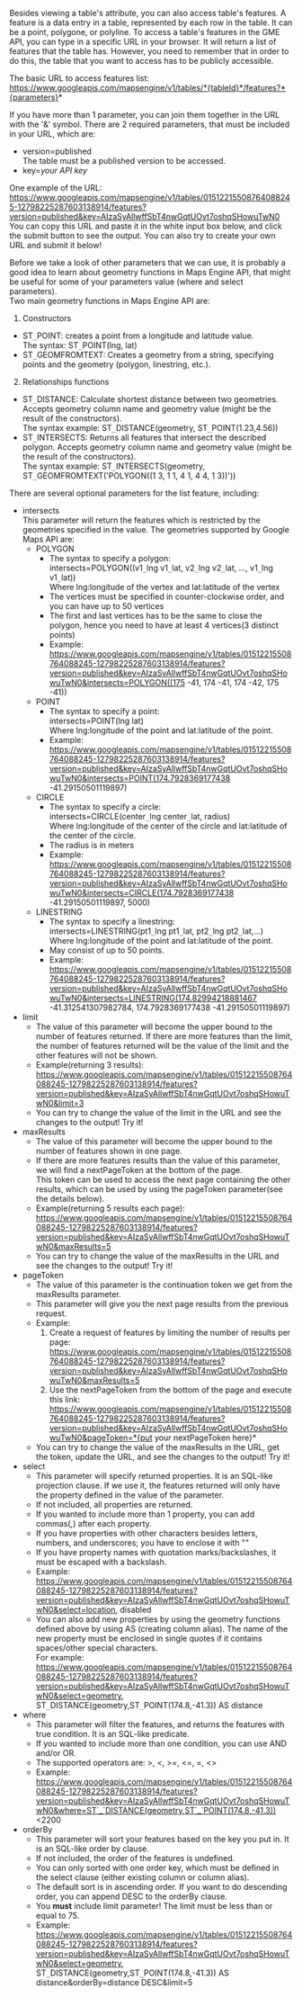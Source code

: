 Besides viewing a table's attribute, you can also access table's features. A feature is a data entry in a table, represented by each row in the table. It can be a point, polygone, or polyline. To access a table's features in the GME API, you can type in a specific URL in your browser. It will return a list of features that the table has. However, you need to remember that in order to do this, the table that you want to access has to be publicly accessible.  

The basic URL to access features list:                  
https://www.googleapis.com/mapsengine/v1/tables/*{tableId}*/features?*{parameters}*  

If you have more than 1 parameter, you can join them together in the URL with the '&' symbol. There are 2 required parameters, that must be included in your URL, which are:

* version=published  
  The table must be a published version to be accessed.
* key=*your API key*  

One example of the URL:  
https://www.googleapis.com/mapsengine/v1/tables/01512215508764088245-12798225287603138914/features?version=published&key=AIzaSyAllwffSbT4nwGqtUOvt7oshqSHowuTwN0  
You can copy this URL and paste it in the white input box below, and click the submit button to see the output. You can also try to create your own URL and submit it below!  

Before we take a look of other parameters that we can use, it is probably a good idea to learn about geometry functions in Maps Engine API, that might be useful for some of your parameters value (where and select parameters).  
Two main geometry functions in Maps Engine API are:  

1. Constructors
 * ST`_`POINT: creates a point from a longitude and latitude value.  
   The syntax: ST`_`POINT(lng, lat)  
 * ST`_`GEOMFROMTEXT: Creates a geometry from a string, specifying points and the geometry (polygon, linestring, etc.).
2. Relationships functions
 * ST`_`DISTANCE: Calculate shortest distance between two geometries. Accepts geometry column name and geometry value (might be the result of the constructors).  
   The syntax example: ST`_`DISTANCE(geometry, ST`_`POINT(1.23,4.56))
 * ST`_`INTERSECTS: Returns all features that intersect the described polygon. Accepts geometry column name and geometry value (might be the result of the constructors).  
   The syntax example: ST`_`INTERSECTS(geometry, ST`_`GEOMFROMTEXT('POLYGON((1 3, 1 1, 4 1, 4 4, 1 3))'))  

There are several optional parameters for the list feature, including:

* intersects  
  This parameter will return the features which is restricted by the geometries specified in the value. The geometries supported by Google Maps API are:
  * POLYGON
    * The syntax to specify a polygon:  
      intersects=POLYGON((v1`_`lng v1`_`lat, v2`_`lng v2`_`lat, ..., v1`_`lng v1`_`lat))  
      Where lng:longitude of the vertex and lat:latitude of the vertex  
    * The vertices must be specified in counter-clockwise order, and you can have up to 50 vertices
    * The first and last vertices has to be the same to close the polygon, hence you need to have at least 4 vertices(3 distinct points)  
    * Example: https://www.googleapis.com/mapsengine/v1/tables/01512215508764088245-12798225287603138914/features?version=published&key=AIzaSyAllwffSbT4nwGqtUOvt7oshqSHowuTwN0&intersects=POLYGON((175 -41, 174 -41, 174 -42, 175 -41))
  * POINT  
    * The syntax to specify a point:  
      intersects=POINT(lng lat)  
      Where lng:longitude of the point and lat:latitude of the point.  
    * Example: https://www.googleapis.com/mapsengine/v1/tables/01512215508764088245-12798225287603138914/features?version=published&key=AIzaSyAllwffSbT4nwGqtUOvt7oshqSHowuTwN0&intersects=POINT(174.7928369177438 -41.29150501119897)  
  * CIRCLE  
    * The syntax to specify a circle:  
      intersects=CIRCLE(center`_`lng center`_`lat, radius)  
      Where lng:longitude of the center of the circle and lat:latitude of the center of the circle.
    * The radius is in meters
    * Example: https://www.googleapis.com/mapsengine/v1/tables/01512215508764088245-12798225287603138914/features?version=published&key=AIzaSyAllwffSbT4nwGqtUOvt7oshqSHowuTwN0&intersects=CIRCLE(174.7928369177438 -41.29150501119897, 5000)
  * LINESTRING
    * The syntax to specify a linestring:  
      intersects=LINESTRING(pt1`_`lng pt1`_`lat, pt2`_`lng pt2`_`lat,...)  
      Where lng:longitude of the point and lat:latitude of the point.
    * May consist of up to 50 points.
    * Example: https://www.googleapis.com/mapsengine/v1/tables/01512215508764088245-12798225287603138914/features?version=published&key=AIzaSyAllwffSbT4nwGqtUOvt7oshqSHowuTwN0&intersects=LINESTRING(174.82994218881467 -41.312541307982784, 174.7928369177438 -41.29150501119897)
* limit
  * The value of this parameter will become the upper bound to the number of features returned. If there are more features than the limit, the number of features returned will be the value of the limit and the other features will not be shown.
  * Example(returning 3 results): https://www.googleapis.com/mapsengine/v1/tables/01512215508764088245-12798225287603138914/features?version=published&key=AIzaSyAllwffSbT4nwGqtUOvt7oshqSHowuTwN0&limit=3
  * You can try to change the value of the limit in the URL and see the changes to the output! Try it!
* maxResults
  * The value of this parameter will become the upper bound to the number of features shown in one page.
  * If there are more features results than the value of this parameter, we will find a nextPageToken at the bottom of the page.  
    This token can be used to access the next page containing the other results, which can be used by using the pageToken parameter(see the details below).
  * Example(returning 5 results each page): https://www.googleapis.com/mapsengine/v1/tables/01512215508764088245-12798225287603138914/features?version=published&key=AIzaSyAllwffSbT4nwGqtUOvt7oshqSHowuTwN0&maxResults=5
  * You can try to change the value of the maxResults in the URL and see the changes to the output! Try it!
* pageToken
  * The value of this parameter is the continuation token we get from the maxResults parameter.
  * This parameter will give you the next page results from the previous request.
  * Example:
    1. Create a request of features by limiting the number of results per page: https://www.googleapis.com/mapsengine/v1/tables/01512215508764088245-12798225287603138914/features?version=published&key=AIzaSyAllwffSbT4nwGqtUOvt7oshqSHowuTwN0&maxResults=5
    2. Use the nextPageToken from the bottom of the page and execute this link: https://www.googleapis.com/mapsengine/v1/tables/01512215508764088245-12798225287603138914/features?version=published&key=AIzaSyAllwffSbT4nwGqtUOvt7oshqSHowuTwN0&pageToken=*{put your nextPageToken here}*
  * You can try to change the value of the maxResults in the URL, get the token, update the URL, and see the changes to the output! Try it!
* select
  * This parameter will specify returned properties. It is an SQL-like projection clause. If we use it, the features returned will only have the property defined in the value of the parameter.
  * If not included, all properties are returned.
  * If you wanted to include more than 1 property, you can add commas(,) after each property.
  * If you have properties with other characters besides letters, numbers, and underscores; you have to enclose it with ""
  * If you have property names with quotation marks/backslashes, it must be escaped with a backslash.
  * Example: https://www.googleapis.com/mapsengine/v1/tables/01512215508764088245-12798225287603138914/features?version=published&key=AIzaSyAllwffSbT4nwGqtUOvt7oshqSHowuTwN0&select=location, disabled
  * You can also add new properties by using the geometry functions defined above by using AS (creating column alias). The name of the new property must be enclosed in single quotes if it contains spaces/other special characters.  
    For example: https://www.googleapis.com/mapsengine/v1/tables/01512215508764088245-12798225287603138914/features?version=published&key=AIzaSyAllwffSbT4nwGqtUOvt7oshqSHowuTwN0&select=geometry, ST`_`DISTANCE(geometry,ST`_`POINT(174.8,-41.3)) AS distance
* where
  * This parameter will filter the features, and returns the features with true condition. It is an SQL-like predicate.
  * If you wanted to include more than one condition, you can use AND and/or OR.  
  * The supported operators are: >, <, >=, <=, =, <>
  * Example: https://www.googleapis.com/mapsengine/v1/tables/01512215508764088245-12798225287603138914/features?version=published&key=AIzaSyAllwffSbT4nwGqtUOvt7oshqSHowuTwN0&where=ST`_`DISTANCE(geometry,ST`_`POINT(174.8,-41.3))<2200
* orderBy
  * This parameter will sort your features based on the key you put in. It is an SQL-like order by clause.
  * If not included, the order of the features is undefined.
  * You can only sorted with one order key, which must be defined in the select clause (either existing column or column alias).
  * The default sort is in ascending order. If you want to do descending order, you can append DESC to the orderBy clause.
  * You **must** include limit parameter! The limit must be less than or equal to 75.
  * Example: https://www.googleapis.com/mapsengine/v1/tables/01512215508764088245-12798225287603138914/features?version=published&key=AIzaSyAllwffSbT4nwGqtUOvt7oshqSHowuTwN0&select=geometry, ST`_`DISTANCE(geometry,ST`_`POINT(174.8,-41.3)) AS distance&orderBy=distance DESC&limit=5